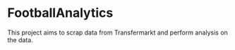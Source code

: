 # FootballAnalytics
This project aims to scrap data from Transfermarkt and perform analysis on the data.
